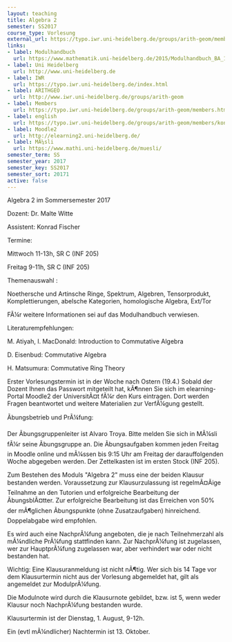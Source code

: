 ```yaml
---
layout: teaching
title: Algebra 2
semester: SS2017
course_type: Vorlesung
external_url: https://typo.iwr.uni-heidelberg.de/groups/arith-geom/members/konrad-fischer/algebra-2.html
links:
- label: Modulhandbuch
  url: https://www.mathematik.uni-heidelberg.de/2015/Modulhandbuch_BA_15-07-15.pdf
- label: Uni Heidelberg
  url: http://www.uni-heidelberg.de
- label: IWR
  url: https://typo.iwr.uni-heidelberg.de/index.html
- label: ARITHGEO
  url: http://www.iwr.uni-heidelberg.de/groups/arith-geom
- label: Members
  url: https://typo.iwr.uni-heidelberg.de/groups/arith-geom/members.html
- label: english
  url: https://typo.iwr.uni-heidelberg.de/groups/arith-geom/members/konrad-fischer/algebra-2.html
- label: Moodle2
  url: http://elearning2.uni-heidelberg.de/
- label: MÃ¼sli
  url: https://www.mathi.uni-heidelberg.de/muesli/
semester_term: SS
semester_year: 2017
semester_key: SS2017
semester_sort: 20171
active: false
---
```

Algebra 2 im Sommersemester 2017

Dozent: Dr. Malte Witte

Assistent: Konrad Fischer

Termine:

Mittwoch 11-13h, SR C (INF 205)

Freitag 9-11h, SR C (INF 205)

Themenauswahl :

Noethersche und Artinsche Ringe, Spektrum, Algebren, Tensorprodukt, Komplettierungen, abelsche Kategorien, homologische Algebra, Ext/Tor

FÃ¼r weitere Informationen sei auf das Modulhandbuch verwiesen.

Literaturempfehlungen:

M. Atiyah, I. MacDonald: Introduction to Commutative Algebra

D. Eisenbud: Commutative Algebra

H. Matsumura: Commutative Ring Theory

Erster Vorlesungstermin ist in der Woche nach Ostern (19.4.) Sobald der Dozent Ihnen das Passwort mitgeteilt hat, kÃ¶nnen Sie sich im elearning-Portal Moodle2 der UniversitÃ¤t fÃ¼r den Kurs eintragen. Dort werden Fragen beantwortet und weitere Materialien zur VerfÃ¼gung gestellt.

Ãbungsbetrieb und PrÃ¼fung:

Der Ãbungsgruppenleiter ist Alvaro Troya. Bitte melden Sie sich in MÃ¼sli fÃ¼r seine Ãbungsgruppe an. Die Ãbungsaufgaben kommen jeden Freitag in Moodle online und mÃ¼ssen bis 9:15 Uhr am Freitag der darauffolgenden Woche abgegeben werden. Der Zettelkasten ist im ersten Stock (INF 205).

Zum Bestehen des Moduls "Algebra 2" muss eine der beiden Klausur bestanden werden. Voraussetzung zur Klausurzulassung ist regelmÃ¤Ãige Teilnahme an den Tutorien und erfolgreiche Bearbeitung der ÃbungsblÃ¤tter. Zur erfolgreiche Bearbeitung ist das Erreichen von 50% der mÃ¶glichen Ãbungspunkte (ohne Zusatzaufgaben) hinreichend. Doppelabgabe wird empfohlen.

Es wird auch eine NachprÃ¼fung angeboten, die je nach Teilnehmerzahl als mÃ¼ndliche PrÃ¼fung stattfinden kann. Zur NachprÃ¼fung ist zugelassen, wer zur HauptprÃ¼fung zugelassen war, aber verhindert war oder nicht bestanden hat.

Wichtig: Eine Klausuranmeldung ist nicht nÃ¶tig. Wer sich bis 14 Tage vor dem Klausurtermin nicht aus der Vorlesung abgemeldet hat, gilt als angemeldet zur ModulprÃ¼fung.

Die Modulnote wird durch die Klausurnote gebildet, bzw. ist 5, wenn weder Klausur noch NachprÃ¼fung bestanden wurde.

Klausurtermin ist der Dienstag, 1. August, 9-12h.

Ein (evtl mÃ¼ndlicher) Nachtermin ist 13. Oktober.
